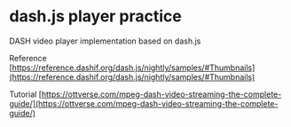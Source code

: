 # dash.js player practice

DASH video player implementation based on dash.js

Reference [https://reference.dashif.org/dash.js/nightly/samples/#Thumbnails](https://reference.dashif.org/dash.js/nightly/samples/#Thumbnails)

Tutorial [https://ottverse.com/mpeg-dash-video-streaming-the-complete-guide/](https://ottverse.com/mpeg-dash-video-streaming-the-complete-guide/)
